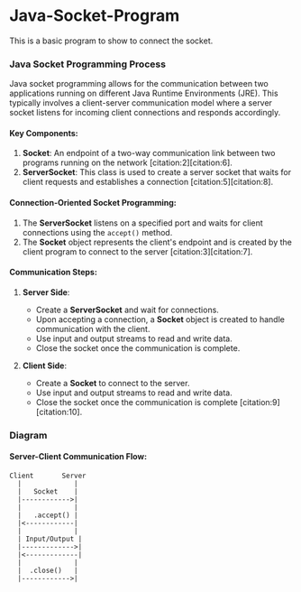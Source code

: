 # Java-Socket-Program
This is a basic program to show to connect the socket.



### Java Socket Programming Process

Java socket programming allows for the communication between two applications running on different Java Runtime Environments (JRE). This typically involves a client-server communication model where a server socket listens for incoming client connections and responds accordingly.

#### Key Components:
1. **Socket**: An endpoint of a two-way communication link between two programs running on the network [citation:2][citation:6].
2. **ServerSocket**: This class is used to create a server socket that waits for client requests and establishes a connection [citation:5][citation:8].

#### Connection-Oriented Socket Programming:
1. The **ServerSocket** listens on a specified port and waits for client connections using the `accept()` method.
2. The **Socket** object represents the client's endpoint and is created by the client program to connect to the server [citation:3][citation:7].

#### Communication Steps:
1. **Server Side**:
   - Create a **ServerSocket** and wait for connections.
   - Upon accepting a connection, a **Socket** object is created to handle communication with the client.
   - Use input and output streams to read and write data.
   - Close the socket once the communication is complete.
   
2. **Client Side**:
   - Create a **Socket** to connect to the server.
   - Use input and output streams to read and write data.
   - Close the socket once the communication is complete [citation:9][citation:10].

### Diagram

#### Server-Client Communication Flow:
```
Client       Server
  |             |
  |   Socket    |
  |------------>|
  |             |
  |   .accept() |
  |<------------|
  |             |
  | Input/Output |
  |------------->|
  |<-------------|
  |             |
  |  .close()   |
  |------------>|
```



